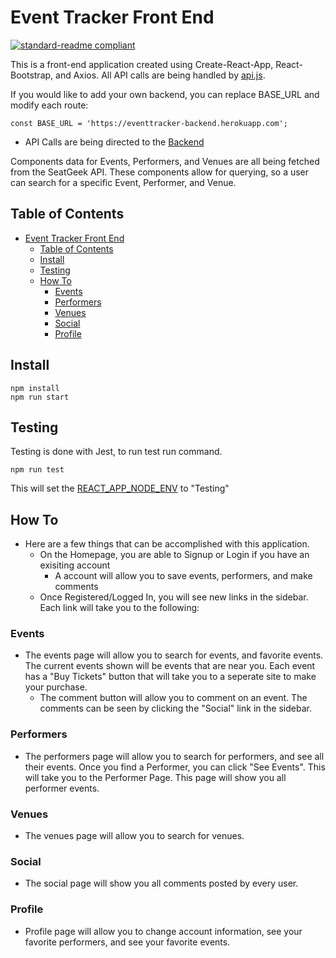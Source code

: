 # Event Tracker Front End

[![standard-readme compliant](https://img.shields.io/badge/readme%20style-standard-brightgreen.svg?style=flat-square)](https://github.com/robertvessnalong/eventtracker-frontend)

This is a front-end application created using Create-React-App, React-Bootstrap, and Axios. All API calls are being handled by [api.js](src/API/api.js).

If you would like to add your own backend, you can replace BASE_URL and modify each route:

```
const BASE_URL = 'https://eventtracker-backend.herokuapp.com';
```

- API Calls are being directed to the [Backend](https://github.com/robertvessnalong/eventtracker-backend)

Components data for Events, Performers, and Venues are all being fetched from the SeatGeek API. These components allow for querying, so a user can search for a specific Event, Performer, and Venue.

## Table of Contents

- [Event Tracker Front End](#event-tracker-front-end)
  - [Table of Contents](#table-of-contents)
  - [Install](#install)
  - [Testing](#testing)
  - [How To](#how-to)
    - [Events](#events)
    - [Performers](#performers)
    - [Venues](#venues)
    - [Social](#social)
    - [Profile](#profile)

## Install

```
npm install
npm run start
```

## Testing

Testing is done with Jest, to run test run command.

```
npm run test
```

This will set the [REACT_APP_NODE_ENV](./.env) to "Testing"

## How To

- Here are a few things that can be accomplished with this application.
  - On the Homepage, you are able to Signup or Login if you have an exisiting account
    - A account will allow you to save events, performers, and make comments
  - Once Registered/Logged In, you will see new links in the sidebar. Each link will take you to the following:
### Events
  - The events page will allow you to search for events, and favorite events. The current events shown will be events that are near you. Each event has a "Buy Tickets" button that will take you to a seperate site to make your purchase.
      - The comment button will allow you to comment on an event. The comments can be seen by clicking the "Social" link in the sidebar.
### Performers
  - The performers page will allow you to search for performers, and see all their events. Once you find a Performer, you can click "See Events". This will take you to the Performer Page. This page will show you all performer events.
### Venues
  - The venues page will allow you to search for venues.
### Social
  - The social page will show you all comments posted by every user.
### Profile
  - Profile page will allow you to change account information, see your favorite performers, and see your favorite events.

